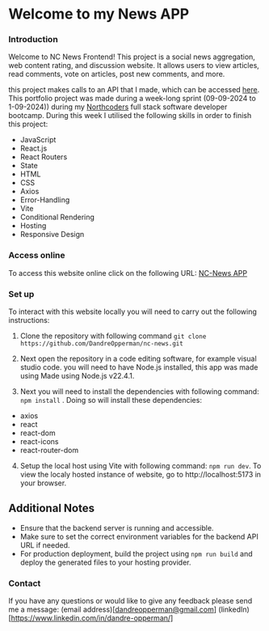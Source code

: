 # Welcome to my News APP

### Introduction

Welcome to NC News Frontend! This project is a social news aggregation, web content rating, and discussion website. It allows users to view articles, read comments, vote on articles, post new comments, and more.

this project makes calls to an API that I made, which can be accessed [here](https://news-api-ovyc.onrender.com/). This portfolio project was made during a week-long sprint (09-09-2024 to 1-09-2024)) during my [Northcoders](https://northcoders.com) full stack software developer bootcamp. During this week I utilised the following skills in order to finish this project:

- JavaScript
- React.js
- React Routers
- State
- HTML
- CSS
- Axios
- Error-Handling
- Vite
- Conditional Rendering
- Hosting
- Responsive Design

### Access online

To access this website online click on the following URL: [NC-News APP](https://nc-news-dandreopperman.netlify.app/)

### Set up

To interact with this website locally you will need to carry out the following instructions:

1. Clone the repository with following command `git clone https://github.com/DandreOpperman/nc-news.git`

2. Next open the repository in a code editing software, for example visual studio code. you will need to have Node.js installed, this app was made using Made using Node.js v22.4.1.

3. Next you will need to install the dependencies with following command: `npm install` . Doing so will install these dependencies:

- axios
- react
- react-dom
- react-icons
- react-router-dom

4. Setup the local host using Vite with following command: `npm run dev`. To view the localy hosted instance of website, go to http://localhost:5173 in your browser.

## Additional Notes

- Ensure that the backend server is running and accessible.
- Make sure to set the correct environment variables for the backend API URL if needed.
- For production deployment, build the project using `npm run build` and deploy the generated files to your hosting provider.

### Contact

If you have any questions or would like to give any feedback please send me a message: (email address)[dandreopperman@gmail.com] (linkedIn)[https://www.linkedin.com/in/dandre-opperman/]
